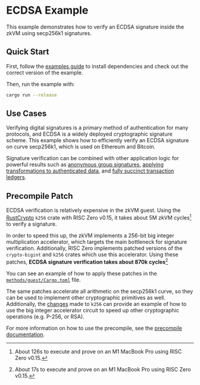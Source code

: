 # ECDSA Example

This example demonstrates how to verify an ECDSA signature inside the zkVM using secp256k1 signatures.

## Quick Start

First, follow the [examples guide] to install dependencies and check out the correct version of the example.

Then, run the example with:

```bash
cargo run --release
```

## Use Cases

Verifying digital signatures is a primary method of authentication for many protocols, and ECDSA is
a widely deployed cryptographic signature scheme. This example shows how to efficiently verify an
ECDSA signature on curve secp256k1, which is used on Ethereum and Bitcoin.

Signature verification can be combined with other application logic for powerful results such as
[anonymous group signatures][1], [applying transformations to authenticated data][2], and [fully succinct
transaction ledgers][3].

## Precompile Patch

ECDSA verification is relatively expensive in the zkVM guest. Using the [RustCrypto] `k256` crate
with RISC Zero v0.15, it takes about 5M zkVM cycles[^1] to verify a signature.

In order to speed this up, the zkVM implements a 256-bit big integer multiplication accelerator, which targets
the main bottleneck for signature verification. Additionally, RISC Zero implements patched versions
of the `crypto-bigint` and `k256` crates which use this accelerator. Using these patches, **ECDSA
signature verification takes about 870k cycles**[^2]

You can see an example of how to apply these patches in the [`methods/guest/Cargo.toml`][4] file.

The same patches accelerate all arithmetic on the secp256k1 curve, so they can be used to implement
other cryptographic primitives as well. Additionally, the [changes][5] made to `k256` can provide an
example of how to use the big integer accelerator circuit to speed up other cryptographic operations
(e.g. P-256, or RSA).

For more information on how to use the precompile, see the [precompile documentation][6].

[^1]: About 126s to execute and prove on an M1 MacBook Pro using RISC Zero v0.15.

[^2]: About 17s to execute and prove on an M1 MacBook Pro using RISC Zero v0.15.

[examples guide]: https://dev.risczero.com/api/zkvm/examples/#running-the-examples
[RustCrypto]: https://docs.rs/k256/latest/k256/
[1]: https://docs.semaphore.pse.dev
[2]: https://medium.com/@boneh/using-zk-proofs-to-fight-disinformation-17e7d57fe52f
[3]: https://minaprotocol.com/
[4]: methods/guest/Cargo.toml
[5]: https://github.com/risc0/RustCrypto-elliptic-curves/pull/1
[6]: https://dev.risczero.com/api/zkvm/precompiles
